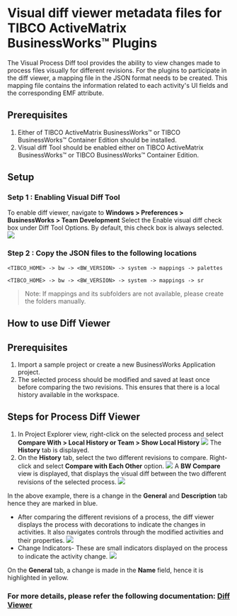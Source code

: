 # Visual diff viewer metadata files for TIBCO ActiveMatrix BusinessWorks™ Plugins

The Visual Process Diff tool provides the ability to view changes made to process files visually for different revisions. For the plugins to participate in the diff viewer, a mapping file in the JSON format needs to be created. This mapping file contains the information related to each activity's UI fields and the corresponding EMF attribute.

## Prerequisites
1. Either of TIBCO ActiveMatrix BusinessWorks™ or TIBCO BusinessWorks™ Container Edition should be installed.
2. Visual diff Tool should be enabled either on TIBCO ActiveMatrix BusinessWorks™ or TIBCO BusinessWorks™ Container Edition.


## Setup 

### Setp 1 : Enabling Visual Diff Tool
To enable diff viewer, navigate to **Windows > Preferences > BusinessWorks > Team Development**
Select the Enable visual diff check box under Diff Tool Options. By default, this check box is always selected.
	![](./images/Enable-Visual-Diff.png)

### Step 2 : Copy the JSON files to the following locations	
`<TIBCO_HOME> -> bw -> <BW_VERSION> -> system -> mappings -> palettes`

`<TIBCO_HOME> -> bw -> <BW_VERSION> -> system -> mappings -> sr`
> Note: If mappings and its subfolders are not available, please create the folders manually.

## How to use Diff Viewer

## Prerequisites
1. Import a sample project or create a new BusinessWorks Application project.
2. The selected process should be modified and saved at least once before comparing the two revisions. This ensures that there is a local history available in the workspace.

## Steps for Process Diff Viewer
1. In Project Explorer view, right-click on the selected process and select **Compare With > Local History or Team > Show Local History**
![](./images/bw-process-compare-with-local-history.png)
	The **History** tab is displayed.
2. On the **History** tab, select the two different revisions to compare. Right-click and select **Compare with Each Other** option.
![](./images/bw-process-compare-with-each-other.png)
A **BW Compare** view is displayed, that displays the visual diff between the two different revisions of the selected process.
![](./images/bw-compare.png)

In the above example, there is a change in the **General** and **Description** tab hence they are marked in blue.


- After comparing the different revisions of a process, the diff viewer displays the process with decorations to indicate the changes in activities. It also navigates controls through the modified activities and their properties.
![](./images/bw-process-after-comparing-with-local-history.png)
- Change Indicators- These are small indicators displayed on the process to indicate the activity change.
![](./images/change-indicators.png)



On the **General** tab, a change is made in the **Name** field, hence it is highlighted in yellow.

### For more details, please refer the following documentation: [Diff Viewer](https://docs.tibco.com/pub/bwce/2.6.0/doc/html/GUID-97FE2042-9D75-43D2-8957-827CF0902835.html)
